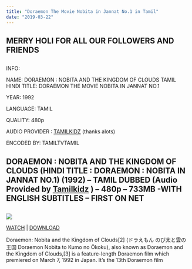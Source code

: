 ```yaml
---
title: "Doraemon The Movie Nobita in Jannat No.1 in Tamil"
date: "2019-03-22"
---
```


## MERRY HOLI FOR ALL OUR FOLLOWERS AND FRIENDS

  

  

  

## 

INFO:

NAME: DORAEMON : NOBITA AND THE KINGDOM OF CLOUDS TAMIL  
HINDI TITLE: DORAEMON THE MOVIE NOBITA IN JANNAT NO.1

YEAR: 1992

LANGUAGE: TAMIL 

QUALITY: 480p

AUDIO PROVIDER : [TAMILKIDZ](http://www.tamilkidz.tk/) (thanks alots)

ENCODED BY: TAMILTVTAMIL

## DORAEMON : NOBITA AND THE KINGDOM OF CLOUDS (HINDI TITLE : DORAEMON : NOBITA IN JANNAT NO.1) (1992) – TAMIL DUBBED (Audio Provided by [Tamilkidz](http://www.tamilkidz.tk/) ) – 480p – 733MB -WITH ENGLISH SUBTITLES – FIRST ON NET

## 

[![](https://3.bp.blogspot.com/-6WGWEaE7Dk0/XCEucCrVliI/AAAAAAAAAn8/BMpq0cAan4oFnHjOmVDy-AK-WKfbTcANgCLcBGAs/s320/rl2jrDSEy5xkJHUF8qKIXBCFJja.jpg)](https://3.bp.blogspot.com/-6WGWEaE7Dk0/XCEucCrVliI/AAAAAAAAAn8/BMpq0cAan4oFnHjOmVDy-AK-WKfbTcANgCLcBGAs/s1600/rl2jrDSEy5xkJHUF8qKIXBCFJja.jpg)

[WATCH](https://clk.ink/6OjKNgUw) | [DOWNLOAD](https://clk.ink/6OjKNgUw)

Doraemon: Nobita and the Kingdom of Clouds\[2\] (ドラえもん のび太と雲の王国 Doraemon Nobita to Kumo no Ōkoku), also known as Doraemon and the Kingdom of Clouds,\[3\] is a feature-length Doraemon film which premiered on March 7, 1992 in Japan. It’s the 13th Doraemon film
